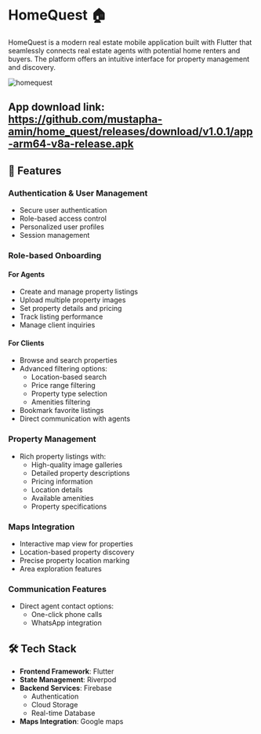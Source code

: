 # HomeQuest 🏠

HomeQuest is a modern real estate mobile application built with Flutter that seamlessly connects real estate agents with potential home renters and buyers. The platform offers an intuitive interface for property management and discovery.

![homequest](https://github.com/user-attachments/assets/cfce82b7-fb67-4541-a19e-20ff0d0d591a)

## App download link: https://github.com/mustapha-amin/home_quest/releases/download/v1.0.1/app-arm64-v8a-release.apk

## 🌟 Features

### Authentication & User Management
- Secure user authentication
- Role-based access control
- Personalized user profiles
- Session management

### Role-based Onboarding
#### For Agents
- Create and manage property listings
- Upload multiple property images
- Set property details and pricing
- Track listing performance
- Manage client inquiries

#### For Clients
- Browse and search properties
- Advanced filtering options:
  - Location-based search
  - Price range filtering
  - Property type selection
  - Amenities filtering
- Bookmark favorite listings
- Direct communication with agents

### Property Management
- Rich property listings with:
  - High-quality image galleries
  - Detailed property descriptions
  - Pricing information
  - Location details
  - Available amenities
  - Property specifications

### Maps Integration
- Interactive map view for properties
- Location-based property discovery
- Precise property location marking
- Area exploration features

### Communication Features
- Direct agent contact options:
  - One-click phone calls
  - WhatsApp integration

## 🛠️ Tech Stack

- **Frontend Framework**: Flutter
- **State Management**: Riverpod
- **Backend Services**: Firebase
  - Authentication
  - Cloud Storage
  - Real-time Database
- **Maps Integration**: Google maps
